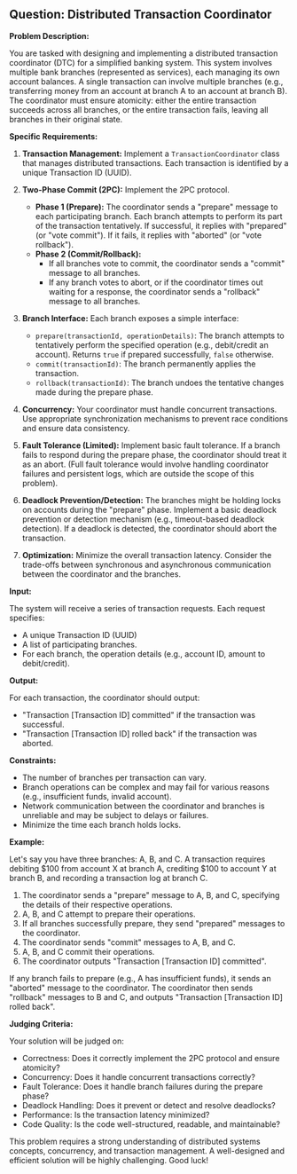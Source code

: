 ## Question: Distributed Transaction Coordinator

**Problem Description:**

You are tasked with designing and implementing a distributed transaction coordinator (DTC) for a simplified banking system.  This system involves multiple bank branches (represented as services), each managing its own account balances.  A single transaction can involve multiple branches (e.g., transferring money from an account at branch A to an account at branch B).  The coordinator must ensure atomicity: either the entire transaction succeeds across all branches, or the entire transaction fails, leaving all branches in their original state.

**Specific Requirements:**

1.  **Transaction Management:** Implement a `TransactionCoordinator` class that manages distributed transactions.  Each transaction is identified by a unique Transaction ID (UUID).

2.  **Two-Phase Commit (2PC):** Implement the 2PC protocol.
    *   **Phase 1 (Prepare):** The coordinator sends a "prepare" message to each participating branch. Each branch attempts to perform its part of the transaction tentatively. If successful, it replies with "prepared" (or "vote commit"). If it fails, it replies with "aborted" (or "vote rollback").
    *   **Phase 2 (Commit/Rollback):**
        *   If all branches vote to commit, the coordinator sends a "commit" message to all branches.
        *   If any branch votes to abort, or if the coordinator times out waiting for a response, the coordinator sends a "rollback" message to all branches.

3.  **Branch Interface:** Each branch exposes a simple interface:
    *   `prepare(transactionId, operationDetails)`:  The branch attempts to tentatively perform the specified operation (e.g., debit/credit an account). Returns `true` if prepared successfully, `false` otherwise.
    *   `commit(transactionId)`: The branch permanently applies the transaction.
    *   `rollback(transactionId)`: The branch undoes the tentative changes made during the prepare phase.

4.  **Concurrency:** Your coordinator must handle concurrent transactions.  Use appropriate synchronization mechanisms to prevent race conditions and ensure data consistency.

5.  **Fault Tolerance (Limited):** Implement basic fault tolerance. If a branch fails to respond during the prepare phase, the coordinator should treat it as an abort. (Full fault tolerance would involve handling coordinator failures and persistent logs, which are outside the scope of this problem).

6.  **Deadlock Prevention/Detection:**  The branches might be holding locks on accounts during the "prepare" phase.  Implement a basic deadlock prevention or detection mechanism (e.g., timeout-based deadlock detection).  If a deadlock is detected, the coordinator should abort the transaction.

7.  **Optimization:** Minimize the overall transaction latency.  Consider the trade-offs between synchronous and asynchronous communication between the coordinator and the branches.

**Input:**

The system will receive a series of transaction requests. Each request specifies:
*   A unique Transaction ID (UUID)
*   A list of participating branches.
*   For each branch, the operation details (e.g., account ID, amount to debit/credit).

**Output:**

For each transaction, the coordinator should output:
*   "Transaction [Transaction ID] committed" if the transaction was successful.
*   "Transaction [Transaction ID] rolled back" if the transaction was aborted.

**Constraints:**

*   The number of branches per transaction can vary.
*   Branch operations can be complex and may fail for various reasons (e.g., insufficient funds, invalid account).
*   Network communication between the coordinator and branches is unreliable and may be subject to delays or failures.
*   Minimize the time each branch holds locks.

**Example:**

Let's say you have three branches: A, B, and C. A transaction requires debiting $100 from account X at branch A, crediting $100 to account Y at branch B, and recording a transaction log at branch C.

1.  The coordinator sends a "prepare" message to A, B, and C, specifying the details of their respective operations.
2.  A, B, and C attempt to prepare their operations.
3.  If all branches successfully prepare, they send "prepared" messages to the coordinator.
4.  The coordinator sends "commit" messages to A, B, and C.
5.  A, B, and C commit their operations.
6.  The coordinator outputs "Transaction [Transaction ID] committed".

If any branch fails to prepare (e.g., A has insufficient funds), it sends an "aborted" message to the coordinator. The coordinator then sends "rollback" messages to B and C, and outputs "Transaction [Transaction ID] rolled back".

**Judging Criteria:**

Your solution will be judged on:

*   Correctness: Does it correctly implement the 2PC protocol and ensure atomicity?
*   Concurrency: Does it handle concurrent transactions correctly?
*   Fault Tolerance: Does it handle branch failures during the prepare phase?
*   Deadlock Handling: Does it prevent or detect and resolve deadlocks?
*   Performance: Is the transaction latency minimized?
*   Code Quality: Is the code well-structured, readable, and maintainable?

This problem requires a strong understanding of distributed systems concepts, concurrency, and transaction management.  A well-designed and efficient solution will be highly challenging. Good luck!
